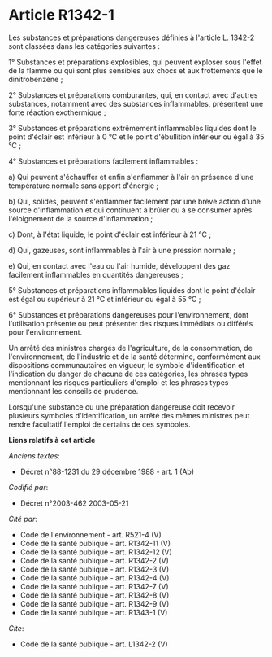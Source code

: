 # Article R1342-1

Les substances et préparations dangereuses définies à l'article L. 1342-2 sont classées dans les catégories suivantes :

1° Substances et préparations explosibles, qui peuvent exploser sous l'effet de la flamme ou qui sont plus sensibles aux
chocs et aux frottements que le dinitrobenzène ;

2° Substances et préparations comburantes, qui, en contact avec d'autres substances, notamment avec des substances
inflammables, présentent une forte réaction exothermique ;

3° Substances et préparations extrêmement inflammables liquides dont le point d'éclair est inférieur à 0 °C et le point
d'ébullition inférieur ou égal à 35 °C ;

4° Substances et préparations facilement inflammables :

a) Qui peuvent s'échauffer et enfin s'enflammer à l'air en présence d'une température normale sans apport d'énergie ;

b) Qui, solides, peuvent s'enflammer facilement par une brève action d'une source d'inflammation et qui continuent à brûler
ou à se consumer après l'éloignement de la source d'inflammation ;

c) Dont, à l'état liquide, le point d'éclair est inférieur à 21 °C ;

d) Qui, gazeuses, sont inflammables à l'air à une pression normale ;

e) Qui, en contact avec l'eau ou l'air humide, développent des gaz facilement inflammables en quantités dangereuses ;

5° Substances et préparations inflammables liquides dont le point d'éclair est égal ou supérieur à 21 °C et inférieur ou égal
à 55 °C ;

6° Substances et préparations dangereuses pour l'environnement, dont l'utilisation présente ou peut présenter des risques
immédiats ou différés pour l'environnement.

Un arrêté des ministres chargés de l'agriculture, de la consommation, de l'environnement, de l'industrie et de la santé
détermine, conformément aux dispositions communautaires en vigueur, le symbole d'identification et l'indication du danger de
chacune de ces catégories, les phrases types mentionnant les risques particuliers d'emploi et les phrases types mentionnant
les conseils de prudence.

Lorsqu'une substance ou une préparation dangereuse doit recevoir plusieurs symboles d'identification, un arrêté des mêmes
ministres peut rendre facultatif l'emploi de certains de ces symboles.

**Liens relatifs à cet article**

_Anciens textes_:

  - Décret n°88-1231 du 29 décembre 1988 - art. 1 (Ab)

_Codifié par_:

  - Décret n°2003-462 2003-05-21

_Cité par_:

  - Code de l'environnement - art. R521-4 (V)
  - Code de la santé publique - art. R1342-11 (V)
  - Code de la santé publique - art. R1342-12 (V)
  - Code de la santé publique - art. R1342-2 (V)
  - Code de la santé publique - art. R1342-3 (V)
  - Code de la santé publique - art. R1342-4 (V)
  - Code de la santé publique - art. R1342-7 (V)
  - Code de la santé publique - art. R1342-8 (V)
  - Code de la santé publique - art. R1342-9 (V)
  - Code de la santé publique - art. R1343-1 (V)

_Cite_:

  - Code de la santé publique - art. L1342-2 (V)
